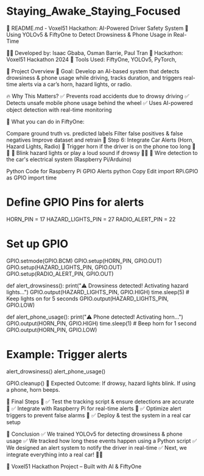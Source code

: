 # Staying_Awake_Staying_Focused
📌 README.md - Voxel51 Hackathon: AI-Powered Driver Safety System
🚀 Using YOLOv5 & FiftyOne to Detect Drowsiness & Phone Usage in Real-Time

👨‍💻 Developed by: Isaac Gbaba, Osman Barrie, Paul Tran
📅 Hackathon: Voxel51 Hackathon 2024
📍 Tools Used: FiftyOne, YOLOv5, PyTorch,

📌 Project Overview
🎯 Goal:
Develop an AI-based system that detects drowsiness & phone usage while driving, tracks duration, and triggers real-time alerts via a car’s horn, hazard lights, or radio.

🔥 Why This Matters?
✅ Prevents road accidents due to drowsy driving
✅ Detects unsafe mobile phone usage behind the wheel
✅ Uses AI-powered object detection with real-time monitoring

🎯 What you can do in FiftyOne:

Compare ground truth vs. predicted labels
Filter false positives & false negatives
Improve dataset and retrain
🚗 Step 6: Integrate Car Alerts (Horn, Hazard Lights, Radio)
🔹 Trigger horn if the driver is on the phone too long 📱📢
🔹 Blink hazard lights or play a loud sound if drowsy 🚨😴
🔹 Wire detection to the car's electrical system (Raspberry Pi/Arduino)

Python Code for Raspberry Pi GPIO Alerts
python
Copy
Edit
import RPi.GPIO as GPIO
import time

# Define GPIO Pins for alerts
HORN_PIN = 17
HAZARD_LIGHTS_PIN = 27
RADIO_ALERT_PIN = 22

# Set up GPIO
GPIO.setmode(GPIO.BCM)
GPIO.setup(HORN_PIN, GPIO.OUT)
GPIO.setup(HAZARD_LIGHTS_PIN, GPIO.OUT)
GPIO.setup(RADIO_ALERT_PIN, GPIO.OUT)

def alert_drowsiness():
    print("⚠️ Drowsiness detected! Activating hazard lights...")
    GPIO.output(HAZARD_LIGHTS_PIN, GPIO.HIGH)
    time.sleep(5)  # Keep lights on for 5 seconds
    GPIO.output(HAZARD_LIGHTS_PIN, GPIO.LOW)

def alert_phone_usage():
    print("⚠️ Phone detected! Activating horn...")
    GPIO.output(HORN_PIN, GPIO.HIGH)
    time.sleep(1)  # Beep horn for 1 second
    GPIO.output(HORN_PIN, GPIO.LOW)

# Example: Trigger alerts
alert_drowsiness()
alert_phone_usage()

GPIO.cleanup()
📌 Expected Outcome: If drowsy, hazard lights blink. If using a phone, horn beeps.

🎯 Final Steps
🔹 ✅ Test the tracking script & ensure detections are accurate
🔹 ✅ Integrate with Raspberry Pi for real-time alerts
🔹 ✅ Optimize alert triggers to prevent false alarms
🔹 ✅ Deploy & test the system in a real car setup

🎉 Conclusion
✅ We trained YOLOv5 for detecting drowsiness & phone usage
✅ We tracked how long these events happen using a Python script
✅ We designed an alert system to notify the driver in real-time
✅ Next, we integrate everything into a real car! 🚗💨

🚀 Voxel51 Hackathon Project – Built with AI & FiftyOne
